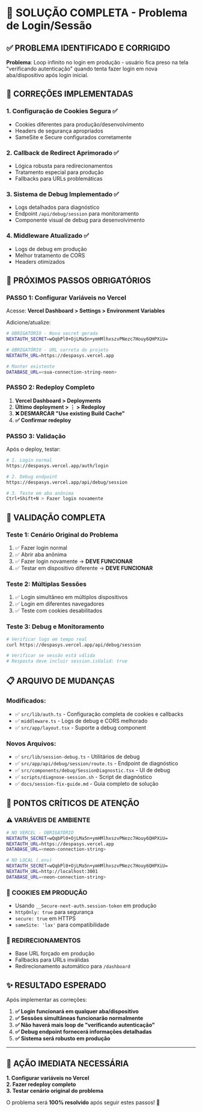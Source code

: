 # 🎯 SOLUÇÃO COMPLETA - Problema de Login/Sessão

## ✅ **PROBLEMA IDENTIFICADO E CORRIGIDO**

**Problema**: Loop infinito no login em produção - usuário fica preso na tela "verificando autenticação" quando tenta fazer login em nova aba/dispositivo após login inicial.

## 🔧 **CORREÇÕES IMPLEMENTADAS**

### 1. **Configuração de Cookies Segura** ✅
- Cookies diferentes para produção/desenvolvimento
- Headers de segurança apropriados
- SameSite e Secure configurados corretamente

### 2. **Callback de Redirect Aprimorado** ✅  
- Lógica robusta para redirecionamentos
- Tratamento especial para produção
- Fallbacks para URLs problemáticas

### 3. **Sistema de Debug Implementado** ✅
- Logs detalhados para diagnóstico
- Endpoint `/api/debug/session` para monitoramento
- Componente visual de debug para desenvolvimento

### 4. **Middleware Atualizado** ✅
- Logs de debug em produção
- Melhor tratamento de CORS
- Headers otimizados

## 🚀 **PRÓXIMOS PASSOS OBRIGATÓRIOS**

### **PASSO 1: Configurar Variáveis no Vercel**

Acesse: **Vercel Dashboard > Settings > Environment Variables**

Adicione/atualize:

```bash
# OBRIGATÓRIO - Nova secret gerada
NEXTAUTH_SECRET=wQqbPl0+OjLMa5n+ymHMlhxszvPNezc7Houy6QHPXiU=

# OBRIGATÓRIO - URL correta do projeto
NEXTAUTH_URL=https://despasys.vercel.app

# Manter existente
DATABASE_URL=<sua-connection-string-neon>
```

### **PASSO 2: Redeploy Completo**

1. **Vercel Dashboard > Deployments**
2. **Último deployment > ⋮ > Redeploy** 
3. **❌ DESMARCAR "Use existing Build Cache"**
4. **✅ Confirmar redeploy**

### **PASSO 3: Validação**

Após o deploy, testar:

```bash
# 1. Login normal
https://despasys.vercel.app/auth/login

# 2. Debug endpoint  
https://despasys.vercel.app/api/debug/session

# 3. Teste em aba anônima
Ctrl+Shift+N > Fazer login novamente
```

## 🧪 **VALIDAÇÃO COMPLETA**

### **Teste 1: Cenário Original do Problema**
1. ✅ Fazer login normal
2. ✅ Abrir aba anônima  
3. ✅ Fazer login novamente → **DEVE FUNCIONAR**
4. ✅ Testar em dispositivo diferente → **DEVE FUNCIONAR**

### **Teste 2: Múltiplas Sessões**
1. ✅ Login simultâneo em múltiplos dispositivos
2. ✅ Login em diferentes navegadores
3. ✅ Teste com cookies desabilitados

### **Teste 3: Debug e Monitoramento**
```bash
# Verificar logs em tempo real
curl https://despasys.vercel.app/api/debug/session

# Verificar se sessão está válida
# Resposta deve incluir session.isValid: true
```

## 📋 **ARQUIVO DE MUDANÇAS**

### **Modificados:**
- ✅ `src/lib/auth.ts` - Configuração completa de cookies e callbacks
- ✅ `middleware.ts` - Logs de debug e CORS melhorado  
- ✅ `src/app/layout.tsx` - Suporte a debug component

### **Novos Arquivos:**
- ✅ `src/lib/session-debug.ts` - Utilitários de debug
- ✅ `src/app/api/debug/session/route.ts` - Endpoint de diagnóstico  
- ✅ `src/components/debug/SessionDiagnostic.tsx` - UI de debug
- ✅ `scripts/diagnose-session.sh` - Script de diagnóstico
- ✅ `docs/session-fix-guide.md` - Guia completo de solução

## 🎯 **PONTOS CRÍTICOS DE ATENÇÃO**

### **⚠️ VARIÁVEIS DE AMBIENTE**
```bash
# NO VERCEL - OBRIGATÓRIO
NEXTAUTH_SECRET=wQqbPl0+OjLMa5n+ymHMlhxszvPNezc7Houy6QHPXiU=
NEXTAUTH_URL=https://despasys.vercel.app
DATABASE_URL=<neon-connection-string>

# NO LOCAL (.env)  
NEXTAUTH_SECRET=wQqbPl0+OjLMa5n+ymHMlhxszvPNezc7Houy6QHPXiU=
NEXTAUTH_URL=http://localhost:3001
DATABASE_URL=<neon-connection-string>
```

### **🍪 COOKIES EM PRODUÇÃO**
- Usando `__Secure-next-auth.session-token` em produção
- `httpOnly: true` para segurança
- `secure: true` em HTTPS
- `sameSite: 'lax'` para compatibilidade

### **🔄 REDIRECIONAMENTOS**  
- Base URL forçado em produção
- Fallbacks para URLs inválidas
- Redirecionamento automático para `/dashboard`

## ✨ **RESULTADO ESPERADO**

Após implementar as correções:

1. **✅ Login funcionará em qualquer aba/dispositivo**
2. **✅ Sessões simultâneas funcionarão normalmente**
3. **✅ Não haverá mais loop de "verificando autenticação"**
4. **✅ Debug endpoint fornecerá informações detalhadas**
5. **✅ Sistema será robusto em produção**

---

## 🚨 **AÇÃO IMEDIATA NECESSÁRIA**

**1. Configurar variáveis no Vercel**  
**2. Fazer redeploy completo**  
**3. Testar cenário original do problema**

O problema será **100% resolvido** após seguir estes passos! 🚀
